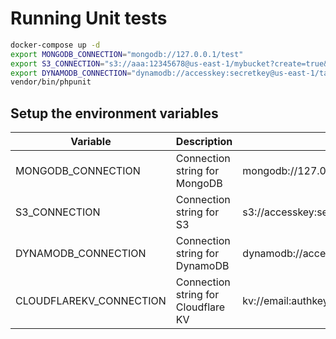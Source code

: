 # Running Unit tests

```bash
docker-compose up -d
export MONGODB_CONNECTION="mongodb://127.0.0.1/test"
export S3_CONNECTION="s3://aaa:12345678@us-east-1/mybucket?create=true&endpoint=http://127.0.0.1:4566"
export DYNAMODB_CONNECTION="dynamodb://accesskey:secretkey@us-east-1/tablename?endpoint=http://127.0.0.1:8000"
vendor/bin/phpunit
```

## Setup the environment variables

| Variable                | Description                         | Example                                         |
|-------------------------|-------------------------------------|-------------------------------------------------|
| MONGODB_CONNECTION      | Connection string for MongoDB       | mongodb://127.0.0.1/test                        |
| S3_CONNECTION           | Connection string for S3            | s3://accesskey:secretkey@region/bucketname      |
| DYNAMODB_CONNECTION     | Connection string for DynamoDB      | dynamodb://accesskey:secretkey@region/tablename |
| CLOUDFLAREKV_CONNECTION | Connection string for Cloudflare KV | kv://email:authkey@accountid/namespaceid        |

